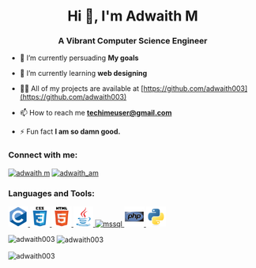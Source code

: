 <h1 align="center">Hi 👋, I'm Adwaith M</h1>
<h3 align="center">A Vibrant Computer Science Engineer</h3>

- 🔭 I’m currently persuading **My goals**

- 🌱 I’m currently learning **web designing**

- 👨‍💻 All of my projects are available at [https://github.com/adwaith003](https://github.com/adwaith003)

- 📫 How to reach me **techimeuser@gmail.com**

- ⚡ Fun fact **I am so damn good.**

<h3 align="left">Connect with me:</h3>
<p align="left">
<a href="https://linkedin.com/in/adwaith m" target="blank"><img align="center" src="https://raw.githubusercontent.com/rahuldkjain/github-profile-readme-generator/master/src/images/icons/Social/linked-in-alt.svg" alt="adwaith m" height="30" width="40" /></a>
<a href="https://instagram.com/adwaith_am" target="blank"><img align="center" src="https://raw.githubusercontent.com/rahuldkjain/github-profile-readme-generator/master/src/images/icons/Social/instagram.svg" alt="adwaith_am" height="30" width="40" /></a>
</p>

<h3 align="left">Languages and Tools:</h3>
<p align="left"> <a href="https://www.cprogramming.com/" target="_blank" rel="noreferrer"> <img src="https://raw.githubusercontent.com/devicons/devicon/master/icons/c/c-original.svg" alt="c" width="40" height="40"/> </a> <a href="https://www.w3schools.com/css/" target="_blank" rel="noreferrer"> <img src="https://raw.githubusercontent.com/devicons/devicon/master/icons/css3/css3-original-wordmark.svg" alt="css3" width="40" height="40"/> </a> <a href="https://www.w3.org/html/" target="_blank" rel="noreferrer"> <img src="https://raw.githubusercontent.com/devicons/devicon/master/icons/html5/html5-original-wordmark.svg" alt="html5" width="40" height="40"/> </a> <a href="https://www.java.com" target="_blank" rel="noreferrer"> <img src="https://raw.githubusercontent.com/devicons/devicon/master/icons/java/java-original.svg" alt="java" width="40" height="40"/> </a> <a href="https://www.microsoft.com/en-us/sql-server" target="_blank" rel="noreferrer"> <img src="https://www.svgrepo.com/show/303229/microsoft-sql-server-logo.svg" alt="mssql" width="40" height="40"/> </a> <a href="https://www.php.net" target="_blank" rel="noreferrer"> <img src="https://raw.githubusercontent.com/devicons/devicon/master/icons/php/php-original.svg" alt="php" width="40" height="40"/> </a> <a href="https://www.python.org" target="_blank" rel="noreferrer"> <img src="https://raw.githubusercontent.com/devicons/devicon/master/icons/python/python-original.svg" alt="python" width="40" height="40"/> </a> </p>

<p><img align="left" src="https://github-readme-stats.vercel.app/api/top-langs?username=adwaith003&show_icons=true&locale=en&layout=compact" alt="adwaith003" /></p>

<p>&nbsp;<img align="center" src="https://github-readme-stats.vercel.app/api?username=adwaith003&show_icons=true&locale=en" alt="adwaith003" /></p>

<p><img align="center" src="https://github-readme-streak-stats.herokuapp.com/?user=adwaith003&" alt="adwaith003" /></p>
